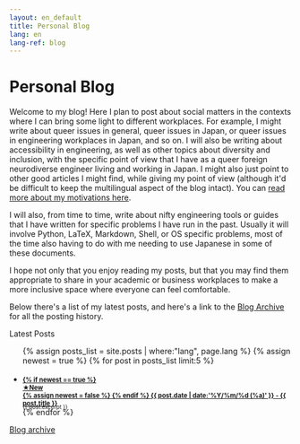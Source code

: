 ```yaml
---
layout: en_default
title: Personal Blog
lang: en
lang-ref: blog
---
```


# Personal Blog

Welcome to my blog! Here I plan to post about social matters in the contexts where I can bring some light to different workplaces. For example, I might write about queer issues in general, queer issues in Japan, or queer issues in engineering workplaces in Japan, and so on. I will also be writing about accessibility in engineering, as well as other topics about diversity and inclusion, with the specific point of view that I have as a queer foreign neurodiverse engineer living and working in Japan. I might also just point to other good articles I might find, while giving my point of view (although it'd be difficult to keep the multilingual aspect of the blog intact). You can [read more about my motivations here](/{{page.lang}}/2022/06/20/first-blog.html).

I will also, from time to time, write about nifty engineering tools or guides that I have written for specific problems I have run in the past. Usually it will involve Python, LaTeX, Markdown, Shell, or OS specific problems, most of the time also having to do with me needing to use Japanese in some of these documents. 

I hope not only that you enjoy reading my posts, but that you may find them appropriate to share in your academic or business workplaces to make a more inclusive space where everyone can feel comfortable.

Below there's a list of my latest posts, and here's a link to the [Blog Archive](/{{page.lang}}/blog/blog_archive) for all the posting history.

<div id="toc_container">
    <p class="toc_title">Latest Posts</p>
    <ul id="toc_list">
        {% assign posts_list = site.posts | where:"lang", page.lang %}
        {% assign newest = true %}
        {% for post in posts_list limit:5 %}
            <li>
                <h3 style="font-size: 0.8em; margin-bottom:-0.5em;">
                    <a href="{{ post.url }}">
                        {% if newest == true %}
                            <div id="newest_post_banner"> ★New</div>
                            {% assign newest = false %}
                        {% endif %}
                    </a>
                    <a href="{{ post.url }}">{{ post.date | date:'%Y/%m/%d (%a)' }} - {{ post.title }}
                    </a>
                </h3>
                <div style="font-size: 0.7em; margin-bottom:-0.5em;">{{ post.excerpt }}</div>
            </li>
        {% endfor %}
    </ul>
    <div class="nav-buttons" style="font-size = 0.7em; width: 20em; float: left;">
        <div class="nav-btn" style="border:0;"><a href="/{{page.lang}}/blog/blog_archive"> Blog archive </a></div>
    </div>

</div>
